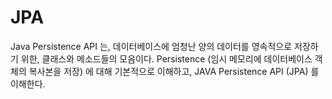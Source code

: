 # JPA
Java Persistence API 는, 데이터베이스에 엄청난 양의 데이터를 영속적으로 저장하기 위한, 클래스와 메소드들의 모음이다. Persistence (임시 메모리에 데이터베이스 객체의 복사본을 저장) 에 대해 기본적으로 이해하고, JAVA Persistence API (JPA) 를 이해한다.

<!--stackedit_data:
eyJoaXN0b3J5IjpbMTU3MjkzNDMyNF19
-->